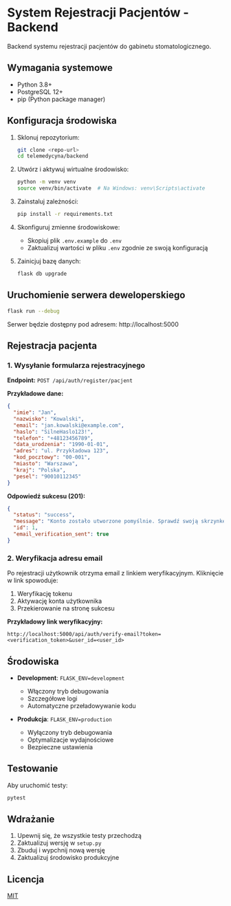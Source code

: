 # System Rejestracji Pacjentów - Backend

Backend systemu rejestracji pacjentów do gabinetu stomatologicznego.

## Wymagania systemowe

- Python 3.8+
- PostgreSQL 12+
- pip (Python package manager)

## Konfiguracja środowiska

1. Sklonuj repozytorium:
   ```bash
   git clone <repo-url>
   cd telemedycyna/backend
   ```

2. Utwórz i aktywuj wirtualne środowisko:
   ```bash
   python -m venv venv
   source venv/bin/activate  # Na Windows: venv\Scripts\activate
   ```

3. Zainstaluj zależności:
   ```bash
   pip install -r requirements.txt
   ```

4. Skonfiguruj zmienne środowiskowe:
   - Skopiuj plik `.env.example` do `.env`
   - Zaktualizuj wartości w pliku `.env` zgodnie ze swoją konfiguracją

5. Zainicjuj bazę danych:
   ```bash
   flask db upgrade
   ```

## Uruchomienie serwera deweloperskiego

```bash
flask run --debug
```

Serwer będzie dostępny pod adresem: http://localhost:5000

## Rejestracja pacjenta

### 1. Wysyłanie formularza rejestracyjnego

**Endpoint:** `POST /api/auth/register/pacjent`

**Przykładowe dane:**
```json
{
  "imie": "Jan",
  "nazwisko": "Kowalski",
  "email": "jan.kowalski@example.com",
  "haslo": "SilneHaslo123!",
  "telefon": "+48123456789",
  "data_urodzenia": "1990-01-01",
  "adres": "ul. Przykładowa 123",
  "kod_pocztowy": "00-001",
  "miasto": "Warszawa",
  "kraj": "Polska",
  "pesel": "90010112345"
}
```

**Odpowiedź sukcesu (201):**
```json
{
  "status": "success",
  "message": "Konto zostało utworzone pomyślnie. Sprawdź swoją skrzynkę email, aby zweryfikować konto.",
  "id": 1,
  "email_verification_sent": true
}
```

### 2. Weryfikacja adresu email

Po rejestracji użytkownik otrzyma email z linkiem weryfikacyjnym. Kliknięcie w link spowoduje:
1. Weryfikację tokenu
2. Aktywację konta użytkownika
3. Przekierowanie na stronę sukcesu

**Przykładowy link weryfikacyjny:**
```
http://localhost:5000/api/auth/verify-email?token=<verification_token>&user_id=<user_id>
```

## Środowiska

- **Development**: `FLASK_ENV=development`
  - Włączony tryb debugowania
  - Szczegółowe logi
  - Automatyczne przeładowywanie kodu

- **Produkcja**: `FLASK_ENV=production`
  - Wyłączony tryb debugowania
  - Optymalizacje wydajnościowe
  - Bezpieczne ustawienia

## Testowanie

Aby uruchomić testy:

```bash
pytest
```

## Wdrażanie

1. Upewnij się, że wszystkie testy przechodzą
2. Zaktualizuj wersję w `setup.py`
3. Zbuduj i wypchnij nową wersję
4. Zaktualizuj środowisko produkcyjne

## Licencja

[MIT](LICENSE)
